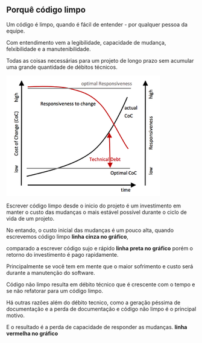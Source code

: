 ## Porquê código limpo

Um código é limpo, quando é fácil de entender - por qualquer pessoa da equipe.

Com entendimento vem a legibilidade, capacidade de mudança, felxibilidade e a manutenibilidade.

Todas as coisas necessárias para um projeto de longo prazo sem acumular uma grande quantidade de débitos técnicos.

![Grafico débito técnico VS Mudanças ](technical-debt-4.png)

Escrever código limpo desde o inicio do projeto é um investimento em manter o custo das mudanças o mais estável possível durante o ciclo de vida de um projeto.

No entando, o custo inicial das mudanças é um pouco alta, quando escrevemos código limpo **linha cinza no gráfico**,


comparado a escrever código sujo e rápido **linha preta no gráfico**
porém o retorno do investimento é pago rapidamente.

Principalmente se você tem em mente que o maior sofrimento e custo será durante a manutenção do software.

Código não limpo resulta em débito técnico que é crescente com o tempo e se não refatorar para um código limpo.

Há outras razões além do débito tecnico, como a geração péssima de documentação e a perda de documentação e código não limpo é o principal motivo.

E o resultado é a perda de capacidade de responder as mudanças. 
**linha vermelha no gráfico**